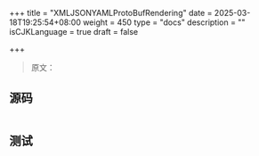 +++
title = "XMLJSONYAMLProtoBufRendering"
date = 2025-03-18T19:25:54+08:00
weight = 450
type = "docs"
description = ""
isCJKLanguage = true
draft = false

+++

> 原文：

## 源码

```go

```



## 测试

```powershell

```

